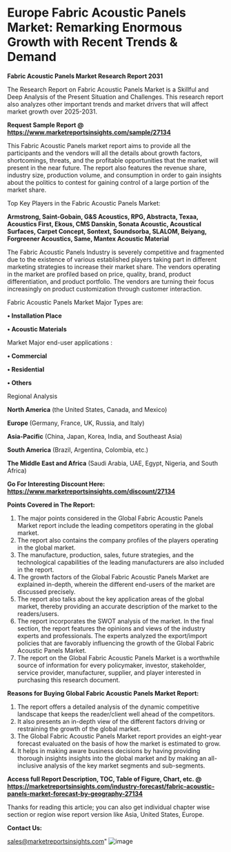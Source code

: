   # Europe Fabric Acoustic Panels Market: Remarking Enormous Growth with Recent Trends & Demand

<strong>Fabric Acoustic Panels Market Research Report 2031</strong>

The Research Report on Fabric Acoustic Panels Market is a Skillful and Deep Analysis of the Present Situation and Challenges. This research report also analyzes other important trends and market drivers that will affect market growth over 2025-2031.

<strong>Request Sample Report @ <a href=https://www.marketreportsinsights.com/sample/27134>https://www.marketreportsinsights.com/sample/27134</a></strong>

This Fabric Acoustic Panels market report aims to provide all the participants and the vendors will all the details about growth factors, shortcomings, threats, and the profitable opportunities that the market will present in the near future. The report also features the revenue share, industry size, production volume, and consumption in order to gain insights about the politics to contest for gaining control of a large portion of the market share.

Top Key Players in the Fabric Acoustic Panels Market:

<strong>Armstrong, Saint-Gobain, G&S Acoustics, RPG, Abstracta, Texaa, Acoustics First, Ekous, CMS Danskin, Sonata Acoustic, Acoustical Surfaces, Carpet Concept, Sontext, Soundsorba, SLALOM, Beiyang, Forgreener Acoustics, Same, Mantex Acoustic Material</strong>

The Fabric Acoustic Panels Industry is severely competitive and fragmented due to the existence of various established players taking part in different marketing strategies to increase their market share. The vendors operating in the market are profiled based on price, quality, brand, product differentiation, and product portfolio. The vendors are turning their focus increasingly on product customization through customer interaction.

Fabric Acoustic Panels Market Major Types are:

<strong>• Installation Place

• Acoustic Materials</strong>

Market Major end-user applications :

<strong>• Commercial

• Residential

• Others</strong>

Regional Analysis

</u><strong><b>North America</b></strong> (the United States, Canada, and Mexico)

<strong><b>Europe </b></strong>(Germany, France, UK, Russia, and Italy)

<strong><b>Asia-Pacific</b></strong> (China, Japan, Korea, India, and Southeast Asia)

<strong><b>South America</b></strong> (Brazil, Argentina, Colombia, etc.)

<strong><b>The Middle East and Africa</b></strong> (Saudi Arabia, UAE, Egypt, Nigeria, and South Africa)

<strong>Go For Interesting Discount Here: <a href=https://www.marketreportsinsights.com/discount/27134>https://www.marketreportsinsights.com/discount/27134</a></strong>

<strong>Points Covered in The Report:</strong>
<ol>
  <li>The major points considered in the Global Fabric Acoustic Panels Market report include the leading competitors operating in the global market.</li>
  <li>The report also contains the company profiles of the players operating in the global market.</li>
  <li>The manufacture, production, sales, future strategies, and the technological capabilities of the leading manufacturers are also included in the report.</li>
  <li>The growth factors of the Global Fabric Acoustic Panels Market are explained in-depth, wherein the different end-users of the market are discussed precisely.</li>
  <li>The report also talks about the key application areas of the global market, thereby providing an accurate description of the market to the readers/users.</li>
  <li>The report incorporates the SWOT analysis of the market. In the final section, the report features the opinions and views of the industry experts and professionals. The experts analyzed the export/import policies that are favorably influencing the growth of the Global Fabric Acoustic Panels Market.</li>
  <li>The report on the Global Fabric Acoustic Panels Market is a worthwhile source of information for every policymaker, investor, stakeholder, service provider, manufacturer, supplier, and player interested in purchasing this research document.</li>
</ol>
<strong>Reasons for Buying Global Fabric Acoustic Panels Market Report:</strong>

<ol>
  <li>The report offers a detailed analysis of the dynamic competitive landscape that keeps the reader/client well ahead of the competitors.</li>
  <li>It also presents an in-depth view of the different factors driving or restraining the growth of the global market.</li>
  <li>The Global Fabric Acoustic Panels Market report provides an eight-year forecast evaluated on the basis of how the market is estimated to grow.</li>
  <li>It helps in making aware business decisions by having providing thorough insights insights into the global market and by making an all-inclusive analysis of the key market segments and sub-segments.</li>
</ol>
<strong>Access full Report Description, TOC, Table of Figure, Chart, etc. @ <a href=https://marketreportsinsights.com/industry-forecast/fabric-acoustic-panels-market-forecast-by-geography-27134>https://marketreportsinsights.com/industry-forecast/fabric-acoustic-panels-market-forecast-by-geography-27134</a></strong>


Thanks for reading this article; you can also get individual chapter wise section or region wise report version like Asia, United States, Europe.

<strong>Contact Us:</strong>

sales@marketreportsinsights.com"
![image](https://github.com/user-attachments/assets/78329a8a-638c-4002-bcfe-1bdcd955ba83)
